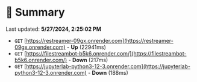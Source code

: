 # 📖 Summary
Last updated: **5/27/2024, 2:25:02 PM**

- `GET` [https://restreamer-09gx.onrender.com](https://restreamer-09gx.onrender.com) - **Up** (22941ms)
- `GET` [https://filestreambot-b5k6.onrender.com/](https://filestreambot-b5k6.onrender.com/) - **Down** (217ms)
- `GET` [https://jupyterlab-python3-12-3.onrender.com](https://jupyterlab-python3-12-3.onrender.com) - **Down** (188ms)
